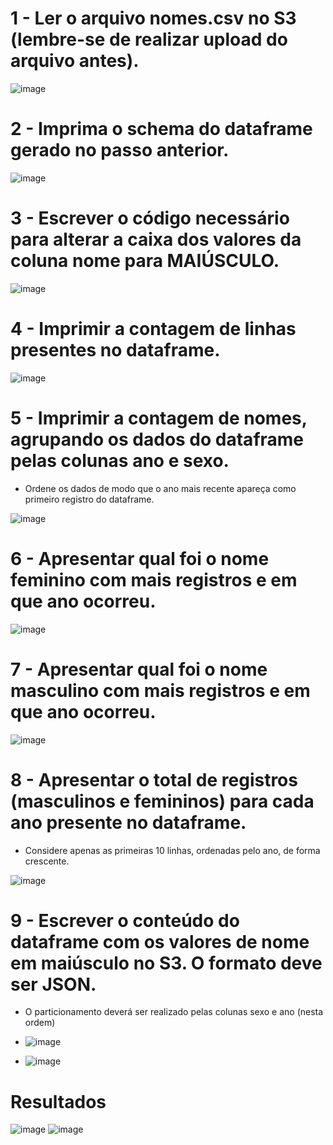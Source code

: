 # 1 - Ler o arquivo nomes.csv no S3 (lembre-se de realizar upload do arquivo antes).

![image](https://github.com/user-attachments/assets/48a9c30f-d498-4075-a16b-646d2825b3a9)

# 2 - Imprima o schema do dataframe gerado no passo anterior.

![image](https://github.com/user-attachments/assets/a932c37b-f52c-4953-87da-c91bcc87e00d)

# 3 - Escrever o código necessário para alterar a caixa dos valores da coluna nome para MAIÚSCULO.

![image](https://github.com/user-attachments/assets/380431d4-c940-42a5-9245-9fc6f9a67334)


# 4 - Imprimir a contagem de linhas presentes no dataframe.

![image](https://github.com/user-attachments/assets/e78b2efd-f266-42ef-ae0f-d11fca4c2926)

# 5 - Imprimir a contagem de nomes, agrupando os dados do dataframe pelas colunas ano e sexo.
  - Ordene os dados de modo que o ano mais recente apareça como primeiro registro do dataframe.

![image](https://github.com/user-attachments/assets/a95c04f3-8e74-49c5-815a-6485e04054e3)

# 6 - Apresentar qual foi o nome feminino com mais registros e em que ano ocorreu.

![image](https://github.com/user-attachments/assets/8db24c77-7de4-4081-992b-b7a0441279d3)

# 7 - Apresentar qual foi o nome masculino com mais registros e em que ano ocorreu.

![image](https://github.com/user-attachments/assets/2f0b713c-914d-4aba-a810-117636160912)

# 8 - Apresentar o total de registros (masculinos e femininos) para cada ano presente no dataframe.
  - Considere apenas as primeiras 10 linhas, ordenadas pelo ano, de forma crescente.

![image](https://github.com/user-attachments/assets/48928d8a-7155-4ff1-947a-2795a34c981a)

# 9 - Escrever o conteúdo do dataframe com os valores de nome em maiúsculo no S3. O formato deve ser JSON.
- O particionamento deverá ser realizado pelas colunas sexo e ano (nesta ordem)

- ![image](https://github.com/user-attachments/assets/005db99b-d7ac-42d7-a8cb-81a2ec30723d)
- ![image](https://github.com/user-attachments/assets/00f4bad0-4dd2-4265-b74b-c1f4c88a9343)

# Resultados

![image](https://github.com/user-attachments/assets/c8264e0b-66a5-4653-9af4-656118f173de)
![image](https://github.com/user-attachments/assets/be7ac2aa-8a18-48ce-930c-43778fa97c36)

